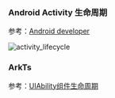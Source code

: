 

### Android Activity 生命周期

参考：[Android developer](https://developer.android.google.cn/guide/components/activities/activity-lifecycle#java)

![activity_lifecycle](/Users/yb/Documents/TyporaWorkSpace/GitHub/Architect/images/Android/生命周期对比/activity_lifecycle.png)

### ArkTs 

参考：[UIAbility组件生命周期](https://developer.huawei.com/consumer/cn/doc/harmonyos-guides-V2/uiability-lifecycle-0000001427902208-V2#ZH-CN_TOPIC_0000001523808682__%E7%94%9F%E5%91%BD%E5%91%A8%E6%9C%9F%E7%8A%B6%E6%80%81%E8%AF%B4%E6%98%8E)
